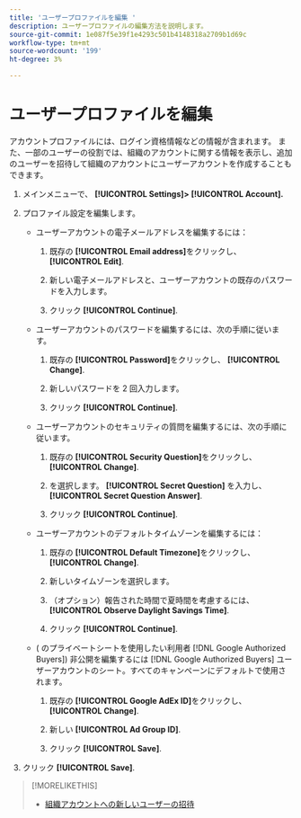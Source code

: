 ```yaml
---
title: 'ユーザープロファイルを編集 '
description: ユーザープロファイルの編集方法を説明します。
source-git-commit: 1e087f5e39f1e4293c501b4148318a2709b1d69c
workflow-type: tm+mt
source-wordcount: '199'
ht-degree: 3%

---
```


# ユーザープロファイルを編集

アカウントプロファイルには、ログイン資格情報などの情報が含まれます。 また、一部のユーザーの役割では、組織のアカウントに関する情報を表示し、追加のユーザーを招待して組織のアカウントにユーザーアカウントを作成することもできます。

1. メインメニューで、 **[!UICONTROL Settings]> [!UICONTROL Account].**

1. プロファイル設定を編集します。

   * ユーザーアカウントの電子メールアドレスを編集するには：

      1. 既存の **[!UICONTROL Email address]**&#x200B;をクリックし、 **[!UICONTROL Edit]**.

      1. 新しい電子メールアドレスと、ユーザーアカウントの既存のパスワードを入力します。
      1. クリック **[!UICONTROL Continue]**.
   * ユーザーアカウントのパスワードを編集するには、次の手順に従います。

      1. 既存の **[!UICONTROL Password]**&#x200B;をクリックし、 **[!UICONTROL Change]**.

      1. 新しいパスワードを 2 回入力します。

      1. クリック **[!UICONTROL Continue]**.
   * ユーザーアカウントのセキュリティの質問を編集するには、次の手順に従います。

      1. 既存の **[!UICONTROL Security Question]**&#x200B;をクリックし、 **[!UICONTROL Change]**.

      1. を選択します。 **[!UICONTROL Secret Question]** を入力し、 **[!UICONTROL Secret Question Answer]**.

      1. クリック **[!UICONTROL Continue]**.
   * ユーザーアカウントのデフォルトタイムゾーンを編集するには：

      1. 既存の **[!UICONTROL Default Timezone]**&#x200B;をクリックし、 **[!UICONTROL Change]**.

      1. 新しいタイムゾーンを選択します。

      1. （オプション）報告された時間で夏時間を考慮するには、 **[!UICONTROL Observe Daylight Savings Time]**.

      1. クリック **[!UICONTROL Continue]**.
   * ( のプライベートシートを使用したい利用者 [!DNL Google Authorized Buyers]) 非公開を編集するには [!DNL Google Authorized Buyers] ユーザーアカウントのシート。すべてのキャンペーンにデフォルトで使用されます。

      1. 既存の **[!UICONTROL Google AdEx ID]**&#x200B;をクリックし、 **[!UICONTROL Change]**.

      1. 新しい **[!UICONTROL Ad Group ID]**.

      1. クリック **[!UICONTROL Save]**.





1. クリック **[!UICONTROL Save]**.

>[!MORELIKETHIS]
>
>* [組織アカウントへの新しいユーザーの招待](user-invite.md)


<!-- >* [User Profile and Organization Account Settings](user-and-account-settings.md) -->
